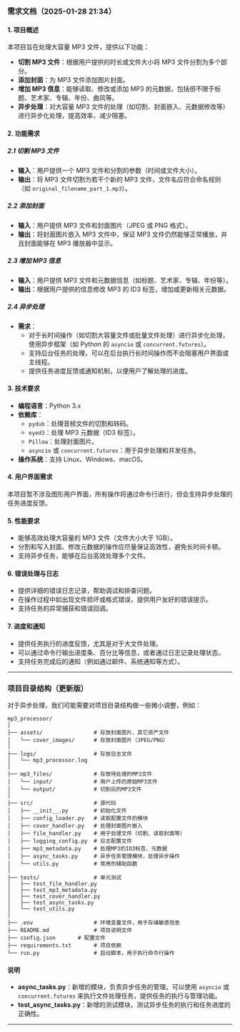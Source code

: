 ### **需求文档（2025-01-28 21:34）**

#### 1. **项目概述**

本项目旨在处理大容量 MP3 文件，提供以下功能：

- **切割 MP3 文件**：根据用户提供的时长或文件大小将 MP3 文件分割为多个部分。
- **添加封面**：为 MP3 文件添加图片封面。
- **增加 MP3 信息**：能够读取、修改或添加 MP3 的元数据，包括但不限于标题、艺术家、专辑、年份、曲风等。
- **异步处理**：对大容量 MP3 文件的处理（如切割、封面嵌入、元数据修改等）进行异步化处理，提高效率，减少阻塞。

#### 2. **功能需求**

##### 2.1 切割 MP3 文件

- **输入**：用户提供一个 MP3 文件和分割的参数（时间或文件大小）。
- **输出**：将 MP3 文件切割为若干个新的 MP3 文件，文件名应符合命名规则（如 `original_filename_part_1.mp3`）。

##### 2.2 添加封面

- **输入**：用户提供 MP3 文件和封面图片（JPEG 或 PNG 格式）。
- **输出**：将封面图片嵌入 MP3 文件中，保证 MP3 文件仍然能够正常播放，并且封面能够在 MP3 播放器中显示。

##### 2.3 增加 MP3 信息

- **输入**：用户提供 MP3 文件和元数据信息（如标题、艺术家、专辑、年份等）。
- **输出**：根据用户提供的信息修改 MP3 的 ID3 标签，增加或更新相关元数据。

##### 2.4 异步处理

- **需求**：
  - 对于长时间操作（如切割大容量文件或批量文件处理）进行异步化处理，使用异步框架（如 Python 的 `asyncio` 或 `concurrent.futures`）。
  - 支持后台任务的处理，可以在后台执行长时间操作而不会阻塞用户界面或主线程。
  - 提供任务进度反馈或通知机制，以便用户了解处理的进度。

#### 3. **技术要求**

- **编程语言**：Python 3.x
- **依赖库**：
  - `pydub`：处理音频文件的切割和转码。
  - `eyed3`：处理 MP3 元数据（ID3 标签）。
  - `Pillow`：处理封面图片。
  - `asyncio` 或 `concurrent.futures`：用于异步处理和并发任务。
- **操作系统**：支持 Linux、Windows、macOS。

#### 4. **用户界面需求**

本项目暂不涉及图形用户界面，所有操作将通过命令行进行，但会支持异步处理的任务进度反馈。

#### 5. **性能要求**

- 能够高效处理大容量的 MP3 文件（文件大小大于 1GB）。
- 分割和写入封面、修改元数据的操作应尽量保证高效性，避免长时间卡顿。
- 支持异步任务，能够在后台高效处理多个文件。

#### 6. **错误处理与日志**

- 提供详细的错误日志记录，帮助调试和排查问题。
- 在操作过程中如出现文件损坏或格式错误，提供用户友好的错误提示。
- 支持任务的异常捕获和错误回调。

#### 7. **进度和通知**

- 提供任务执行的进度反馈，尤其是对于大文件处理。
- 可以通过命令行输出进度条、百分比等信息，或者通过日志记录处理状态。
- 支持任务完成后的通知（例如通过邮件、系统通知等方式）。

---

### **项目目录结构（更新版）**

对于异步处理，我们可能需要对项目目录结构做一些微小调整，例如：

```
mp3_processor/
│
├── assets/                # 存放封面图片、其它资产文件
│   └── cover_images/      # 存放封面图片（JPEG/PNG）
│
├── logs/                  # 存放日志文件
│   └── mp3_processor.log
│
├── mp3_files/             # 存放待处理的MP3文件
│   └── input/             # 用户上传的原始MP3文件
│   └── output/            # 切割后的MP3文件
│
├── src/                   # 源代码
│   ├── __init__.py        # 初始化文件
│   ├── config_loader.py   # 读取配置文件的模块
│   ├── cover_handler.py   # 处理封面图片嵌入
│   ├── file_handler.py    # 用于处理文件（切割、读取封面等）
│   ├── logging_config.py  # 日志配置文件
│   ├── mp3_metadata.py    # 处理MP3的ID3标签、元数据
│   ├── async_tasks.py     # 异步任务管理模块，处理异步操作
│   └── utils.py           # 常用的辅助函数
│
├── tests/                 # 单元测试
│   ├── test_file_handler.py
│   ├── test_mp3_metadata.py
│   ├── test_cover_handler.py
│   ├── test_async_tasks.py
│   └── test_utils.py
│
├── .env                   # 环境变量文件，用于存储敏感信息
├── README.md              # 项目说明文件
├── config.json       # 配置文件
├── requirements.txt       # 项目依赖
└── run.py                 # 启动脚本，用于执行命令行操作
```

#### 说明

- **async_tasks.py**：新增的模块，负责异步任务的管理。可以使用 `asyncio` 或 `concurrent.futures` 来执行文件处理任务，提供任务的执行与管理功能。
- **test_async_tasks.py**：新增的测试模块，测试异步任务的执行和任务进度的正确性。

---
